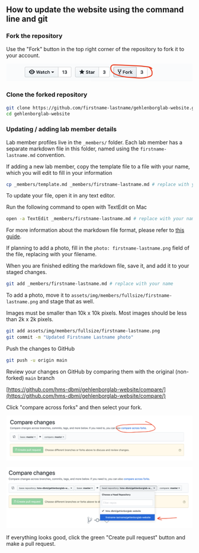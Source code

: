 ## How to update the website using the command line and git

### Fork the repository

Use the "Fork" button in the top right corner of the repository to fork it to your account.

![fork](/docs/img/00_fork.png)

### Clone the forked repository

```sh
git clone https://github.com/firstname-lastname/gehlenborglab-website.git # replace with your name
cd gehlenborglab-website
```

### Updating / adding lab member details

Lab member profiles live in the `_members/` folder. Each lab member has a separate markdown file in this folder, named using the `firstname-lastname.md` convention.

If adding a new lab member, copy the template file to a file with your name, which you will edit to fill in your information

```sh
cp _members/template.md _members/firstname-lastname.md # replace with your name
```

To update your file, open it in any text editor.

Run the following command to open with TextEdit on Mac

```sh
open -a TextEdit _members/firstname-lastname.md # replace with your name
```

For more information about the markdown file format, please refer to [this guide](https://guides.github.com/features/mastering-markdown/).

If planning to add a photo, fill in the `photo: firstname-lastname.png` field of the file, replacing with your filename.

When you are finished editing the markdown file, save it, and add it to your staged changes.

```sh
git add _members/firstname-lastname.md # replace with your name
```

To add a photo, move it to `assets/img/members/fullsize/firstname-lastname.png` and stage that as well.

Images must be smaller than 10k x 10k pixels. Most images should be less than 2k x 2k pixels.

```sh
git add assets/img/members/fullsize/firstname-lastname.png
git commit -m "Updated Firstname Lastname photo"
```

Push the changes to GitHub

```sh
git push -u origin main
```

Review your changes on GitHub by comparing them with the original (non-forked) `main` branch

[https://github.com/hms-dbmi/gehlenborglab-website/compare/](https://github.com/hms-dbmi/gehlenborglab-website/compare/)


Click "compare across forks" and then select your fork.

![compare changes](/docs/img/01_compare_changes.png)

![select fork](/docs/img/02_select_fork.png)

If everything looks good, click the green "Create pull request" button and make a pull request.
